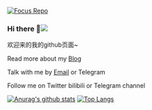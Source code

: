 [![Focus Repo](https://cdn.docsmall.com/assets/img/28376f5.gif)](https://github.com/wangchuanli001)
### Hi there 👋![]( https://visitor-badge.glitch.me/badge?page_id=wangchuanli001)

欢迎来的我的github页面~

Read more about my [Blog](https://wangchuanli001.github.io/)

Talk with me by [Email](mailto:wangchuanli_@hotmail.com) or Telegram

Follow me on Twitter bilibili or Telegram channel

[![Anurag's github stats](https://github-readme-stats.vercel.app/api?username=wangchuanli001&count_private=true&show_icons=true)](https://github.com/anuraghazra/github-readme-stats)
[![Top Langs](https://github-readme-stats.vercel.app/api/top-langs/?username=anuraghazra&hide=html,css)](https://github.com/wangchuanli001)



